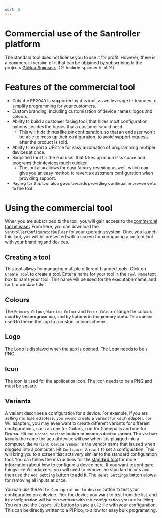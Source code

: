 ```yaml
---
sort: 5
---
```

# Commercial use of the Santroller platform
The standard tool does not license you to use it for profit. 
However, there is a commercial version of it that can be obtained by subscribing to the projects [GitHub Sponsers](https://github.com/sponsors/sanjay900).
{% include sponser.html %}

# Features of the commercial tool
* Only the RP2040 is supported by this tool, as we leverage its features to simplify programming for your customers.
* Custom branding, including customisation of device names, logos and colours.
* Ability to build a customer facing tool, that hides most configuration options besides the basics that a customer would need.
  * This will hide things like pin configuration, so that an end user won't be able to mess up their configuration, to avoid support requests after the product is sold.
* Ability to export a UF2 file for easy automation of programming multiple devices at once.
* Simplified tool for the end user, that takes up much less space and programs their devices much quicker.
  * The tool also allows for easy factory resetting as well, which can give you an easy method to revert a customers configuration when providing support.
* Paying for this tool also goes towards providing continual improvements to the tool.  

# Using the commercial tool
When you are subscribed to the tool, you will gain access to the [commercial tool releases](https://github.com/Santroller/SantrollerConfiguratorBinaries/releases)
From here, you can download the `SantrollerConfiguratorBuilder` for your operating system.
Once you launch this tool, you will be presented with a screen for configuring a custom tool with your branding and devices.

## Creating a tool
This tool allows for managing multiple different branded tools. Click on `Create Tool` to create a tool.
Enter a name for your tool in the `Tool Name` text box to name your tool. This name will be used for the executable name, and for the window title.

## Colours
The `Primary Colour`, `Warning Colour` and `Error Colour` change the colours used by the progress bar, and by buttons in the primary state. This can be used to theme the app to a custom colour scheme.

## Logo
The Logo is displayed when the app is opened. The Logo needs to be a PNG.

## Icon
The Icon is used for the application icon. The icon needs to be a PNG and must be square.

## Variants
A variant describes a configuration for a device. For example, if you are selling multiple adapters, you would create a variant for each adapter. For Wii adapters, you may even want to create different variants for different configurations, such as one for Guitars, one for Gamepads and one for Drums.
Hit the `Create Variant` button to create a device variant. The `Variant Name` is the name the actual device will use when it is plugged into a computer. the `Variant Device Vendor` is the vendor name that is used when plugged into a computer.
Hit `Configure Variant` to set a configuration. This will bring you to a screen that acts very similar to the standard configuration tool. You can follow the instructions for the [standard tool](https://santroller.tangentmc.net/tool/using.html#the-main-screen) for more information about how to configure a device here. If you want to configure things like Wii adapters, you will need to remove the standard inputs and then use the `Add Setting` button to add it. The `Reset Settings` button allows for removing all inputs at once. 

You can use the `Write Configuration to device` button to test your configuration on a device. Pick the device you want to test from the list, and its configuration will be overwritten with the configuration you are building.
You can use the `Export UF2` button to save a `UF2` file with your configuration. This can be directly written to a Pi Pico, to allow for easy bulk programming.